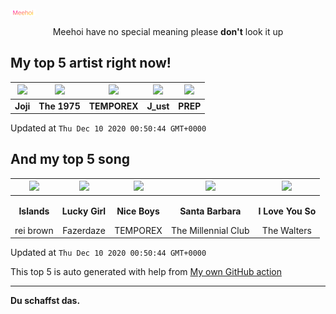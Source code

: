 [![Meehoi Logo](https://github.com/beam41/beam41/raw/master/mh.svg)](http://my.meehoi.me/)
<p align="center">Meehoi have no special meaning please <b>don't</b> look it up</p>

## My top 5 artist right now!
<!-- table start -->
|<img src="https://i.scdn.co/image/50c504c91a2ccd2b5f39837e6261463267b858a2">|<img src="https://i.scdn.co/image/1717dac024e71f64ec421a658c7a9769d41ce251">|<img src="https://i.scdn.co/image/b609a4bd3059e8e25a466deb59d7b29842ca3956">|<img src="https://i.scdn.co/image/ab67616d00004851cc4ccd176ab48f1946b712fe">|<img src="https://i.scdn.co/image/2be523b00b7db82d390aa9c00e43df48d5fbd6d3">|
| :---: | :---: | :---: | :---: | :---: |
|<b>Joji</b>|<b>The 1975</b>|<b>TEMPOREX</b>|<b>J_ust</b>|<b>PREP</b>|

Updated at `Thu Dec 10 2020 00:50:44 GMT+0000`
<!-- table end -->

## And my top 5 song
<!-- table song start -->
|<img src="https://i.scdn.co/image/ab67616d00001e02a16f826ef325cdc2b6d26d66">|<img src="https://i.scdn.co/image/ab67616d00001e02e2a46d54800a72ac33963ffe">|<img src="https://i.scdn.co/image/ab67616d00001e0269d098be64bae871b54c2096">|<img src="https://i.scdn.co/image/ab67616d00001e027dddccf83ede45b7ae173ff1">|<img src="https://i.scdn.co/image/ab67616d00001e02acf9c94f73fede70cca51d5e">|
| :---: | :---: | :---: | :---: | :---: |
|<p><b>Islands</b></p> rei brown|<p><b>Lucky Girl</b></p> Fazerdaze|<p><b>Nice Boys</b></p> TEMPOREX|<p><b>Santa Barbara</b></p> The Millennial Club|<p><b>I Love You So</b></p> The Walters|

Updated at `Thu Dec 10 2020 00:50:44 GMT+0000`
<!-- table song end -->

This top 5 is auto generated with help from [My own GitHub action](https://github.com/beam41/spotify-listening)

---

**Du schaffst das.**
